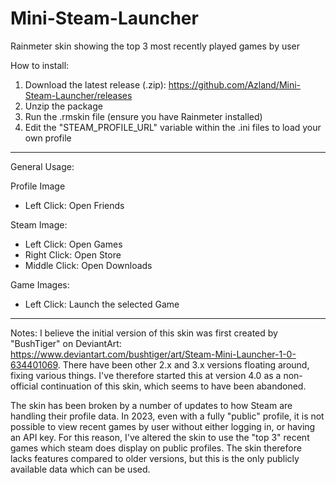 # Mini-Steam-Launcher
Rainmeter skin showing the top 3 most recently played games by user

How to install:

1. Download the latest release (.zip): https://github.com/Azland/Mini-Steam-Launcher/releases
2. Unzip the package 
3. Run the .rmskin file (ensure you have Rainmeter installed)
4. Edit the "STEAM_PROFILE_URL" variable within the .ini files to load your own profile

----
General Usage:

Profile Image
* Left Click: Open Friends

Steam Image:
* Left Click: Open Games
* Right Click: Open Store
* Middle Click: Open Downloads

Game Images:
* Left Click: Launch the selected Game

----
Notes:
I believe the initial version of this skin was first created by "BushTiger" on DeviantArt: https://www.deviantart.com/bushtiger/art/Steam-Mini-Launcher-1-0-634401069. There have been other 2.x and 3.x versions floating around, fixing various things. I've therefore started this at version 4.0 as a non-official continuation of this skin, which seems to have been abandoned. 

The skin has been broken by a number of updates to how Steam are handling their profile data. In 2023, even with a fully "public" profile, it is not possible to view recent games by user without either logging in, or having an API key. For this reason, I've altered the skin to use the "top 3" recent games which steam does display on public profiles. The skin therefore lacks features compared to older versions, but this is the only publicly available data which can be used. 


